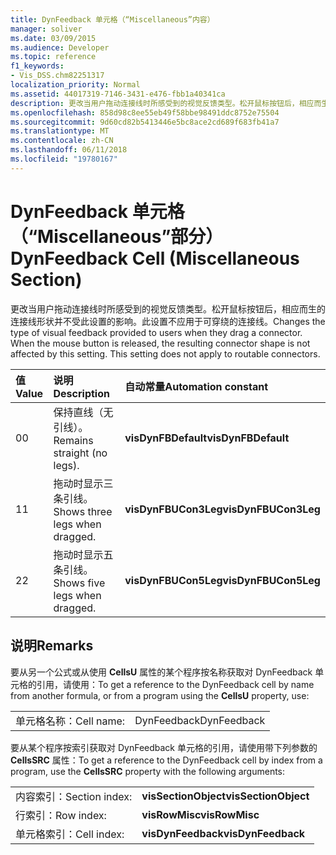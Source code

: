 ```yaml
---
title: DynFeedback 单元格（“Miscellaneous”内容）
manager: soliver
ms.date: 03/09/2015
ms.audience: Developer
ms.topic: reference
f1_keywords:
- Vis_DSS.chm82251317
localization_priority: Normal
ms.assetid: 44017319-7146-3431-e476-fbb1a40341ca
description: 更改当用户拖动连接线时所感受到的视觉反馈类型。松开鼠标按钮后，相应而生的连接线形状并不受此设置的影响。此设置不应用于可穿绕的连接线。
ms.openlocfilehash: 858d98c8ee55eb49f58bbe98491ddc8752e75504
ms.sourcegitcommit: 9d60cd82b5413446e5bc8ace2cd689f683fb41a7
ms.translationtype: MT
ms.contentlocale: zh-CN
ms.lasthandoff: 06/11/2018
ms.locfileid: "19780167"
---
```

# <a name="dynfeedback-cell-miscellaneous-section"></a><span data-ttu-id="193de-105">DynFeedback 单元格（“Miscellaneous”部分）</span><span class="sxs-lookup"><span data-stu-id="193de-105">DynFeedback Cell (Miscellaneous Section)</span></span>

<span data-ttu-id="193de-p102">更改当用户拖动连接线时所感受到的视觉反馈类型。松开鼠标按钮后，相应而生的连接线形状并不受此设置的影响。此设置不应用于可穿绕的连接线。</span><span class="sxs-lookup"><span data-stu-id="193de-p102">Changes the type of visual feedback provided to users when they drag a connector. When the mouse button is released, the resulting connector shape is not affected by this setting. This setting does not apply to routable connectors.</span></span>
  
|<span data-ttu-id="193de-109">**值**</span><span class="sxs-lookup"><span data-stu-id="193de-109">**Value**</span></span>|<span data-ttu-id="193de-110">**说明**</span><span class="sxs-lookup"><span data-stu-id="193de-110">**Description**</span></span>|<span data-ttu-id="193de-111">**自动常量**</span><span class="sxs-lookup"><span data-stu-id="193de-111">**Automation constant**</span></span>|
|:-----|:-----|:-----|
| <span data-ttu-id="193de-112">0</span><span class="sxs-lookup"><span data-stu-id="193de-112">0</span></span>  <br/> | <span data-ttu-id="193de-113">保持直线（无引线）。</span><span class="sxs-lookup"><span data-stu-id="193de-113">Remains straight (no legs).</span></span>  <br/> |<span data-ttu-id="193de-114">**visDynFBDefault**</span><span class="sxs-lookup"><span data-stu-id="193de-114">**visDynFBDefault**</span></span> <br/> |
| <span data-ttu-id="193de-115">1</span><span class="sxs-lookup"><span data-stu-id="193de-115">1</span></span>  <br/> | <span data-ttu-id="193de-116">拖动时显示三条引线。</span><span class="sxs-lookup"><span data-stu-id="193de-116">Shows three legs when dragged.</span></span>  <br/> |<span data-ttu-id="193de-117">**visDynFBUCon3Leg**</span><span class="sxs-lookup"><span data-stu-id="193de-117">**visDynFBUCon3Leg**</span></span> <br/> |
| <span data-ttu-id="193de-118">2</span><span class="sxs-lookup"><span data-stu-id="193de-118">2</span></span>  <br/> | <span data-ttu-id="193de-119">拖动时显示五条引线。</span><span class="sxs-lookup"><span data-stu-id="193de-119">Shows five legs when dragged.</span></span>  <br/> |<span data-ttu-id="193de-120">**visDynFBUCon5Leg**</span><span class="sxs-lookup"><span data-stu-id="193de-120">**visDynFBUCon5Leg**</span></span> <br/> |
   
## <a name="remarks"></a><span data-ttu-id="193de-121">说明</span><span class="sxs-lookup"><span data-stu-id="193de-121">Remarks</span></span>

<span data-ttu-id="193de-122">要从另一个公式或从使用 **CellsU** 属性的某个程序按名称获取对 DynFeedback 单元格的引用，请使用：</span><span class="sxs-lookup"><span data-stu-id="193de-122">To get a reference to the DynFeedback cell by name from another formula, or from a program using the **CellsU** property, use:</span></span> 
  
|||
|:-----|:-----|
| <span data-ttu-id="193de-123">单元格名称：</span><span class="sxs-lookup"><span data-stu-id="193de-123">Cell name:</span></span>  <br/> | <span data-ttu-id="193de-124">DynFeedback</span><span class="sxs-lookup"><span data-stu-id="193de-124">DynFeedback</span></span>  <br/> |
   
<span data-ttu-id="193de-125">要从某个程序按索引获取对 DynFeedback 单元格的引用，请使用带下列参数的 **CellsSRC** 属性：</span><span class="sxs-lookup"><span data-stu-id="193de-125">To get a reference to the DynFeedback cell by index from a program, use the **CellsSRC** property with the following arguments:</span></span> 
  
|||
|:-----|:-----|
| <span data-ttu-id="193de-126">内容索引：</span><span class="sxs-lookup"><span data-stu-id="193de-126">Section index:</span></span>  <br/> |<span data-ttu-id="193de-127">**visSectionObject**</span><span class="sxs-lookup"><span data-stu-id="193de-127">**visSectionObject**</span></span> <br/> |
| <span data-ttu-id="193de-128">行索引：</span><span class="sxs-lookup"><span data-stu-id="193de-128">Row index:</span></span>  <br/> |<span data-ttu-id="193de-129">**visRowMisc**</span><span class="sxs-lookup"><span data-stu-id="193de-129">**visRowMisc**</span></span> <br/> |
| <span data-ttu-id="193de-130">单元格索引：</span><span class="sxs-lookup"><span data-stu-id="193de-130">Cell index:</span></span>  <br/> |<span data-ttu-id="193de-131">**visDynFeedback**</span><span class="sxs-lookup"><span data-stu-id="193de-131">**visDynFeedback**</span></span> <br/> |
   

